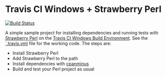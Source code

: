 Travis CI Windows + Strawberry Perl
===================================

[![Build Status](https://travis-ci.com/theory/winperl-travis.png)](https://travis-ci.com/theory/winperl-travis)

A simple sample project for installing dependencies and running tests
with [Strawberry Perl] on the [Travis CI Windows Build Environment]. See
the [`.travis.yml](./.travis.yml) file for the working code. The steps
are:

*   Install Strawberry Perl
*   Add Strawberry Perl to the path
*   Install dependencies with [cpanminus]
*   Build and test your Perl project as usual

[Strawberry Perl]: http://strawberryperl.com
[Travis CI Windows Build Environment]: https://docs.travis-ci.com/user/reference/windows/
[cpanminus]: https://github.com/miyagawa/cpanminus
